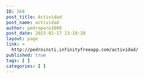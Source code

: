 ```yaml
---
ID: 568
post_title: Actividad
post_name: actividad
author: pedroporo1000
post_date: 2023-02-17 13:18:28
layout: page
link: >
  http://pedroinsti.infinityfreeapp.com/actividad/
published: true
tags: [ ]
categories: [ ]
---
```


